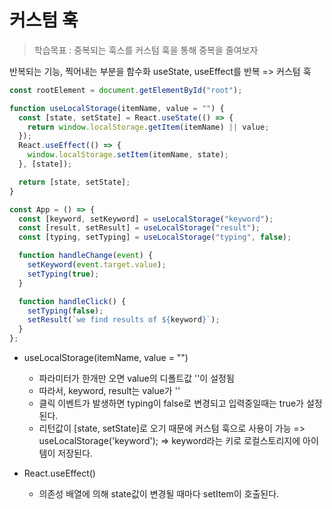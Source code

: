 # 커스텀 훅

> 학습목표 : 중복되는 훅스를 커스텀 훅을 통해 중복을 줄여보자

반복되는 기능, 찍어내는 부분을 함수화
useState, useEffect를 반복 => 커스텀 훅

```js
const rootElement = document.getElementById("root");

function useLocalStorage(itemName, value = "") {
  const [state, setState] = React.useState(() => {
    return window.localStorage.getItem(itemName) || value;
  });
  React.useEffect(() => {
    window.localStorage.setItem(itemName, state);
  }, [state]);

  return [state, setState];
}

const App = () => {
  const [keyword, setKeyword] = useLocalStorage("keyword");
  const [result, setResult] = useLocalStorage("result");
  const [typing, setTyping] = useLocalStorage("typing", false);

  function handleChange(event) {
    setKeyword(event.target.value);
    setTyping(true);
  }

  function handleClick() {
    setTyping(false);
    setResult(`we find results of ${keyword}`);
  }
};
```

- useLocalStorage(itemName, value = "")

  - 파라미터가 한개만 오면 value의 디폴트값 ''이 설정됨
  - 따라서, keyword, result는 value가 ''
  - 클릭 이벤트가 발생하면 typing이 false로 변경되고 입력중일때는 true가 설정된다.
  - 리턴값이 [state, setState]로 오기 때문에 커스텀 훅으로 사용이 가능 => useLocalStorage('keyword'); => keyword라는 키로 로컬스토리지에 아이템이 저장된다.

- React.useEffect()
  - 의존성 배열에 의해 state값이 변경될 때마다 setItem이 호출된다.
